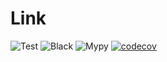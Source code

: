 # Link
![Test](https://github.com/cblessing24/link/workflows/Test/badge.svg)
![Black](https://github.com/cblessing24/link/workflows/Black/badge.svg)
![Mypy](https://github.com/cblessing24/link/workflows/Mypy/badge.svg)
[![codecov](https://codecov.io/gh/cblessing24/link/branch/master/graph/badge.svg?token=94RHFeL75V)](https://codecov.io/gh/cblessing24/link)
